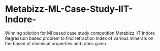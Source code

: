 # Metabizz-ML-Case-Study-IIT-Indore-
Winning solution for Ml based case study competition Metabizz IIT Indore
Regression based problem to find refraction Index of various minerals on the based of chemical properties and ratios given. 
